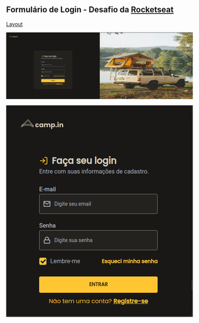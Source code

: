 ## Formulário de Login - Desafio da [Rocketseat](https://www.rocketseat.com.br/)

[Layout](https://www.figma.com/file/idr0tpClArd0vQTuXIU5gv/DD-%2F-Login-Form---CSS-(Copy))

![img.png](img.png)

![img_1.png](img_1.png)
